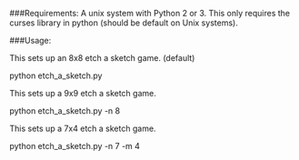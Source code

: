 ###Requirements:
A unix system with Python 2 or 3. This only requires the curses library in python (should be default on Unix systems).

###Usage:

This sets up an 8x8 etch a sketch game. (default)

python etch_a_sketch.py

This sets up a 9x9 etch a sketch game.

python etch_a_sketch.py -n 8

This sets up a 7x4 etch a sketch game.

python etch_a_sketch.py -n 7 -m 4
